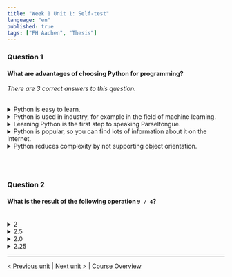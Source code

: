 ```yaml
---
title: "Week 1 Unit 1: Self-test"
language: "en"
published: true
tags: ["FH Aachen", "Thesis"]
---
```


### Question 1

#### What are advantages of choosing Python for programming?

_There are 3 correct answers to this question._

<br>

<details>
	<summary>Python is easy to learn.</summary>
    ✅
</details>

<details>
	<summary>Python is used in industry, for example in the field of machine learning.</summary>
	✅
</details>

<details>
	<summary>Learning Python is the first step to speaking Parseltongue.</summary>
    ❌
</details>

<details>
	<summary>Python is popular, so you can find lots of information about it on the Internet.</summary>
	✅
</details>

<details>
	<summary>Python reduces complexity by not supporting object orientation.</summary>
	❌
</details>

<br><br>

### Question 2

#### What is the result of the following operation `9 / 4`?

<br>

<details>
	<summary>2</summary>
	❌
</details>

<details>
	<summary>2.5</summary>
	❌
</details>

<details>
	<summary>2.0</summary>
	❌
</details>

<details>
	<summary>2.25</summary>
	✅
</details>

---

[< Previous unit](/teaching/python-mooc/week1_unit2_using_variables) | [Next unit >](/teaching/python-mooc/week1_unit1_first_steps_in_python) |
[Course Overview](/teaching/python-mooc)
